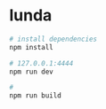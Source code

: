 # lunda


``` bash
# install dependencies
npm install

# 127.0.0.1:4444
npm run dev

# 
npm run build
